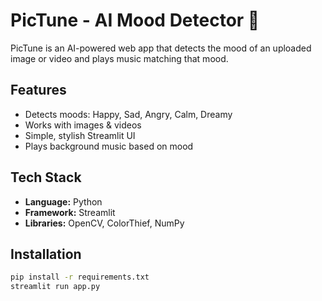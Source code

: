 # PicTune - AI Mood Detector 🎵

PicTune is an AI-powered web app that detects the mood of an uploaded image or video
and plays music matching that mood.

## Features
- Detects moods: Happy, Sad, Angry, Calm, Dreamy
- Works with images & videos
- Simple, stylish Streamlit UI
- Plays background music based on mood

## Tech Stack
- **Language:** Python
- **Framework:** Streamlit
- **Libraries:** OpenCV, ColorThief, NumPy

## Installation
```bash
pip install -r requirements.txt
streamlit run app.py
